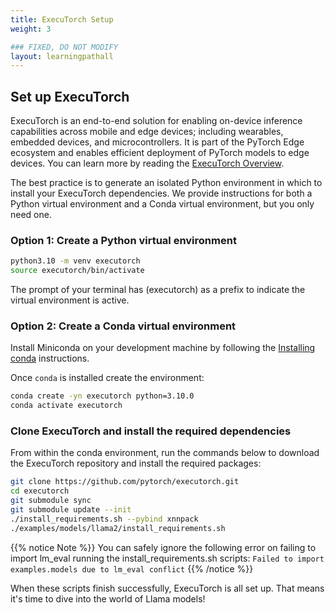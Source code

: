 ```yaml
---
title: ExecuTorch Setup
weight: 3

### FIXED, DO NOT MODIFY
layout: learningpathall
---
```


## Set up ExecuTorch

ExecuTorch is an end-to-end solution for enabling on-device inference capabilities across mobile and edge devices; including wearables, embedded devices, and microcontrollers. It is part of the PyTorch Edge ecosystem and enables efficient deployment of PyTorch models to edge devices. You can learn more by reading the [ExecuTorch Overview](https://pytorch.org/executorch/stable/intro-overview.html).

The best practice is to generate an isolated Python environment in which to install your ExecuTorch dependencies. We provide instructions for both a Python virtual environment and a Conda virtual environment, but you only need one.

### Option 1: Create a Python virtual environment

```bash
python3.10 -m venv executorch
source executorch/bin/activate
```

The prompt of your terminal has (executorch) as a prefix to indicate the virtual environment is active.

### Option 2: Create a Conda virtual environment

Install Miniconda on your development machine by following the [Installing conda](https://conda.io/projects/conda/en/latest/user-guide/install/index.html) instructions.

Once `conda` is installed create the environment:

```bash
conda create -yn executorch python=3.10.0
conda activate executorch
```

### Clone ExecuTorch and install the required dependencies

From within the conda environment, run the commands below to download the ExecuTorch repository and install the required packages:

``` bash
git clone https://github.com/pytorch/executorch.git
cd executorch
git submodule sync
git submodule update --init
./install_requirements.sh --pybind xnnpack
./examples/models/llama2/install_requirements.sh
```

{{% notice Note %}}
You can safely ignore the following error on failing to import lm_eval running the install_requirements.sh scripts:
`Failed to import examples.models due to lm_eval conflict`
{{% /notice %}}

When these scripts finish successfully, ExecuTorch is all set up. That means it's time to dive into the world of Llama models!